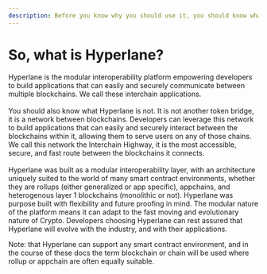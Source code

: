 ```yaml
---
description: Before you know why you should use it, you should know what it is, right?
---
```


# So, what is Hyperlane?

Hyperlane is the modular interoperability platform empowering developers to build applications that can easily and securely communicate between multiple blockchains. We call these interchain applications.\
\
You should also know what Hyperlane is not. It is not another token bridge, it is a network between blockchains. Developers can leverage this network to build applications that can easily and securely interact between the blockchains within it, allowing them to serve users on any of those chains. We call this network the Interchain Highway, it is the most accessible, secure, and fast route between the blockchains it connects. \
\
Hyperlane was built as a modular interoperability layer, with an architecture uniquely suited to the world of many smart contract environments, whether they are rollups (either generalized or app specific), appchains, and heterogenous layer 1 blockchains (monolithic or not). Hyperlane was purpose built with flexibility and future proofing in mind. The modular nature of the platform means it can adapt to the fast moving and evolutionary nature of Crypto. Developers choosing Hyperlane can rest assured that Hyperlane will evolve with the industry, and with their applications.

Note: that Hyperlane can support any smart contract environment, and in the course of these docs the term blockchain or chain will be used where rollup or appchain are often equally suitable.&#x20;
